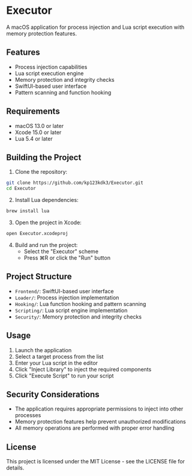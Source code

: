# Executor

A macOS application for process injection and Lua script execution with memory protection features.

## Features

- Process injection capabilities
- Lua script execution engine
- Memory protection and integrity checks
- SwiftUI-based user interface
- Pattern scanning and function hooking

## Requirements

- macOS 13.0 or later
- Xcode 15.0 or later
- Lua 5.4 or later

## Building the Project

1. Clone the repository:
```bash
git clone https://github.com/kp123kdk3/Executor.git
cd Executor
```

2. Install Lua dependencies:
```bash
brew install lua
```

3. Open the project in Xcode:
```bash
open Executor.xcodeproj
```

4. Build and run the project:
   - Select the "Executor" scheme
   - Press ⌘R or click the "Run" button

## Project Structure

- `Frontend/`: SwiftUI-based user interface
- `Loader/`: Process injection implementation
- `Hooking/`: Lua function hooking and pattern scanning
- `Scripting/`: Lua script engine implementation
- `Security/`: Memory protection and integrity checks

## Usage

1. Launch the application
2. Select a target process from the list
3. Enter your Lua script in the editor
4. Click "Inject Library" to inject the required components
5. Click "Execute Script" to run your script

## Security Considerations

- The application requires appropriate permissions to inject into other processes
- Memory protection features help prevent unauthorized modifications
- All memory operations are performed with proper error handling

## License

This project is licensed under the MIT License - see the LICENSE file for details. 